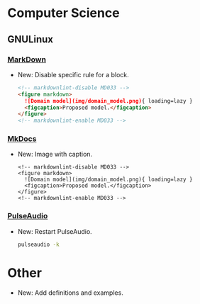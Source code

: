 # Computer Science

## GNULinux

### [MarkDown](markdown.md)

* New: Disable specific rule for a block.

    ```markdown
    <!-- markdownlint-disable MD033 -->
    <figure markdown>
      ![Domain model](img/domain_model.png){ loading=lazy }
      <figcaption>Proposed model.</figcaption>
    </figure>
    <!-- markdownlint-enable MD033 -->
    ```
    

### [MkDocs](mkdocs.md)

* New: Image with caption.

    ```
    <!-- markdownlint-disable MD033 -->
    <figure markdown>
      ![Domain model](img/domain_model.png){ loading=lazy }
      <figcaption>Proposed model.</figcaption>
    </figure>
    <!-- markdownlint-enable MD033 -->
    ```
    

### [PulseAudio](pulseaudio.md)

* New: Restart PulseAudio.

    ```bash
    pulseaudio -k
    ```
    

# Other

* New: Add definitions and examples.